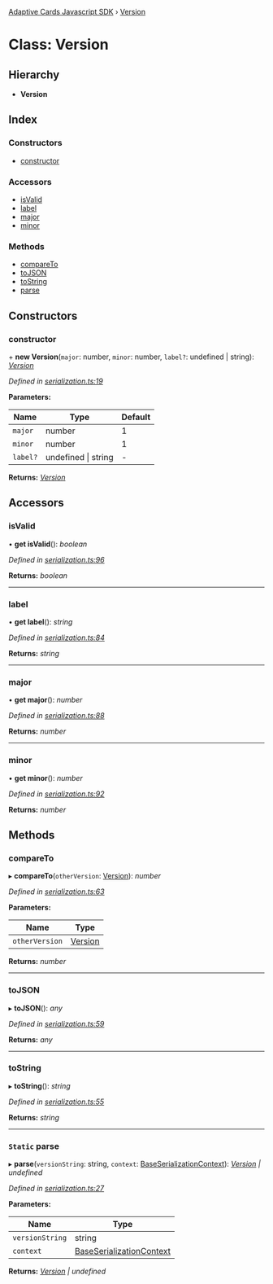[Adaptive Cards Javascript SDK](../README.md) › [Version](version.md)

# Class: Version

## Hierarchy

* **Version**

## Index

### Constructors

* [constructor](version.md#constructor)

### Accessors

* [isValid](version.md#isvalid)
* [label](version.md#label)
* [major](version.md#major)
* [minor](version.md#minor)

### Methods

* [compareTo](version.md#compareto)
* [toJSON](version.md#tojson)
* [toString](version.md#tostring)
* [parse](version.md#static-parse)

## Constructors

###  constructor

\+ **new Version**(`major`: number, `minor`: number, `label?`: undefined | string): *[Version](version.md)*

*Defined in [serialization.ts:19](https://github.com/microsoft/AdaptiveCards/blob/8588bd5ad/source/nodejs/adaptivecards/src/serialization.ts#L19)*

**Parameters:**

Name | Type | Default |
------ | ------ | ------ |
`major` | number | 1 |
`minor` | number | 1 |
`label?` | undefined &#124; string | - |

**Returns:** *[Version](version.md)*

## Accessors

###  isValid

• **get isValid**(): *boolean*

*Defined in [serialization.ts:96](https://github.com/microsoft/AdaptiveCards/blob/8588bd5ad/source/nodejs/adaptivecards/src/serialization.ts#L96)*

**Returns:** *boolean*

___

###  label

• **get label**(): *string*

*Defined in [serialization.ts:84](https://github.com/microsoft/AdaptiveCards/blob/8588bd5ad/source/nodejs/adaptivecards/src/serialization.ts#L84)*

**Returns:** *string*

___

###  major

• **get major**(): *number*

*Defined in [serialization.ts:88](https://github.com/microsoft/AdaptiveCards/blob/8588bd5ad/source/nodejs/adaptivecards/src/serialization.ts#L88)*

**Returns:** *number*

___

###  minor

• **get minor**(): *number*

*Defined in [serialization.ts:92](https://github.com/microsoft/AdaptiveCards/blob/8588bd5ad/source/nodejs/adaptivecards/src/serialization.ts#L92)*

**Returns:** *number*

## Methods

###  compareTo

▸ **compareTo**(`otherVersion`: [Version](version.md)): *number*

*Defined in [serialization.ts:63](https://github.com/microsoft/AdaptiveCards/blob/8588bd5ad/source/nodejs/adaptivecards/src/serialization.ts#L63)*

**Parameters:**

Name | Type |
------ | ------ |
`otherVersion` | [Version](version.md) |

**Returns:** *number*

___

###  toJSON

▸ **toJSON**(): *any*

*Defined in [serialization.ts:59](https://github.com/microsoft/AdaptiveCards/blob/8588bd5ad/source/nodejs/adaptivecards/src/serialization.ts#L59)*

**Returns:** *any*

___

###  toString

▸ **toString**(): *string*

*Defined in [serialization.ts:55](https://github.com/microsoft/AdaptiveCards/blob/8588bd5ad/source/nodejs/adaptivecards/src/serialization.ts#L55)*

**Returns:** *string*

___

### `Static` parse

▸ **parse**(`versionString`: string, `context`: [BaseSerializationContext](baseserializationcontext.md)): *[Version](version.md) | undefined*

*Defined in [serialization.ts:27](https://github.com/microsoft/AdaptiveCards/blob/8588bd5ad/source/nodejs/adaptivecards/src/serialization.ts#L27)*

**Parameters:**

Name | Type |
------ | ------ |
`versionString` | string |
`context` | [BaseSerializationContext](baseserializationcontext.md) |

**Returns:** *[Version](version.md) | undefined*
